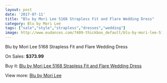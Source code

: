 ```yaml
---
layout: post
date: '2017-07-11'
title: "Blu by Mori Lee 5168 Strapless Fit and Flare Wedding Dress"
category: Blu by Mori Lee
tags: ["sale","style","strapless","dresses","wedding"]
image: http://www.eudances.com/7409-thickbox_default/blu-by-mori-lee-5168-strapless-fit-and-flare-wedding-dress.jpg
---
```

Blu by Mori Lee 5168 Strapless Fit and Flare Wedding Dress

On Sales: **$373.99**
<a href="https://www.eudances.com/en/blu-by-mori-lee/2650-blu-by-mori-lee-5168-strapless-fit-and-flare-wedding-dress.html"><amp-img layout="responsive" width="600" height="600" src="//www.eudances.com/7409-thickbox_default/blu-by-mori-lee-5168-strapless-fit-and-flare-wedding-dress.jpg" alt="Blu by Mori Lee 5168 Strapless Fit and Flare Wedding Dress 0" /></a>
<a href="https://www.eudances.com/en/blu-by-mori-lee/2650-blu-by-mori-lee-5168-strapless-fit-and-flare-wedding-dress.html"><amp-img layout="responsive" width="600" height="600" src="//www.eudances.com/7414-thickbox_default/blu-by-mori-lee-5168-strapless-fit-and-flare-wedding-dress.jpg" alt="Blu by Mori Lee 5168 Strapless Fit and Flare Wedding Dress 1" /></a>
<a href="https://www.eudances.com/en/blu-by-mori-lee/2650-blu-by-mori-lee-5168-strapless-fit-and-flare-wedding-dress.html"><amp-img layout="responsive" width="600" height="600" src="//www.eudances.com/7413-thickbox_default/blu-by-mori-lee-5168-strapless-fit-and-flare-wedding-dress.jpg" alt="Blu by Mori Lee 5168 Strapless Fit and Flare Wedding Dress 2" /></a>
<a href="https://www.eudances.com/en/blu-by-mori-lee/2650-blu-by-mori-lee-5168-strapless-fit-and-flare-wedding-dress.html"><amp-img layout="responsive" width="600" height="600" src="//www.eudances.com/7412-thickbox_default/blu-by-mori-lee-5168-strapless-fit-and-flare-wedding-dress.jpg" alt="Blu by Mori Lee 5168 Strapless Fit and Flare Wedding Dress 3" /></a>
<a href="https://www.eudances.com/en/blu-by-mori-lee/2650-blu-by-mori-lee-5168-strapless-fit-and-flare-wedding-dress.html"><amp-img layout="responsive" width="600" height="600" src="//www.eudances.com/7411-thickbox_default/blu-by-mori-lee-5168-strapless-fit-and-flare-wedding-dress.jpg" alt="Blu by Mori Lee 5168 Strapless Fit and Flare Wedding Dress 4" /></a>
<a href="https://www.eudances.com/en/blu-by-mori-lee/2650-blu-by-mori-lee-5168-strapless-fit-and-flare-wedding-dress.html"><amp-img layout="responsive" width="600" height="600" src="//www.eudances.com/7410-thickbox_default/blu-by-mori-lee-5168-strapless-fit-and-flare-wedding-dress.jpg" alt="Blu by Mori Lee 5168 Strapless Fit and Flare Wedding Dress 5" /></a>

Buy it: [Blu by Mori Lee 5168 Strapless Fit and Flare Wedding Dress](https://www.eudances.com/en/blu-by-mori-lee/2650-blu-by-mori-lee-5168-strapless-fit-and-flare-wedding-dress.html "Blu by Mori Lee 5168 Strapless Fit and Flare Wedding Dress")

View more: [Blu by Mori Lee](https://www.eudances.com/en/39-blu-by-mori-lee "Blu by Mori Lee")